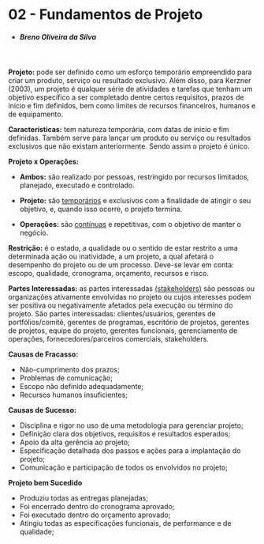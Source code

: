 # 02 - Fundamentos de Projeto
- ##### Breno Oliveira da Silva
<br>

**Projeto:** pode ser definido como um esforço temporário empreendido para criar um produto, serviço ou resultado exclusivo. Além disso, para Kerzner (2003), um projeto é qualquer série de atividades e tarefas que tenham um objetivo específico a ser completado dentre certos requisitos, prazos de início e fim definidos, bem como limites de recursos financeiros, humanos e de equipamento.

**Características:** tem natureza temporária, com datas de início e fim definidas. Também serve para lançar um produto ou serviço ou resultados exclusivos que não existam anteriormente. Sendo assim o projeto é único.

**Projeto x Operações:**
- **Ambos:** são realizado por pessoas, restringido por recursos limitados, planejado, executado e controlado.

- **Projeto:** são <u>temporários</u> e exclusivos com a finalidade de atingir o seu objetivo, e, quando isso ocorre, o projeto termina.

- **Operações:** são <u>contínuas</u> e repetitivas, com o objetivo de manter o negócio.

**Restrição:** é o estado, a qualidade ou o sentido de estar restrito a uma determinada ação ou inatividade, a um projeto, a qual afetará o desempenho do projeto ou de um processo. Deve-se levar em conta: escopo, qualidade, cronograma, orçamento, recursos e risco.

**Partes Interessadas:** as partes interessadas <u>(stakeholders)</u> são pessoas ou organizações ativamente envolvidas no projeto ou cujos interesses podem ser positiva ou negativamente afetados pela execução ou término do projeto. São partes interessadas: clientes/usuários, gerentes de portfólios/comitê, gerentes de programas, escritório de projetos, gerentes de projetos, equipe do projeto, gerentes funcionais, gerenciamento de operações, fornecedores/parceiros comerciais, stakeholders.

**Causas de Fracasso:**
- Não-cumprimento dos prazos;
- Problemas de comunicação;
- Escopo não definido adequadamente;
- Recursos humanos insuficientes;

**Causas de Sucesso:**
- Disciplina e rigor no uso de uma metodologia para gerenciar projeto;
- Definição clara dos objetivos, requisitos e resultados esperados;
- Apoio da alta gerência ao projeto;
- Especificação detalhada dos passos e ações para a implantação do projeto;
- Comunicação e participação de todos os envolvidos no projeto;

**Projeto bem Sucedido**
- Produziu todas as entregas planejadas;
- Foi encerrado dentro do cronograma aprovado;
- Foi executado dentro do orçamento aprovado;
- Atingiu todas as especificações funcionais, de performance e de qualidade;
